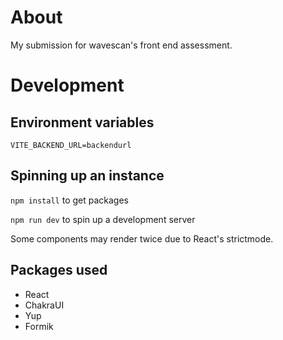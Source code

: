 # About
My submission for wavescan's front end assessment.
# Development
## Environment variables
`VITE_BACKEND_URL=backendurl`
## Spinning up an instance
`npm install` to get packages

`npm run dev` to spin up a development server

Some components may render twice due to React's strictmode.
## Packages used
- React
- ChakraUI
- Yup
- Formik
